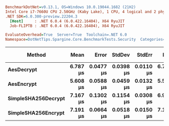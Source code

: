 ``` ini

BenchmarkDotNet=v0.13.1, OS=Windows 10.0.19044.1682 (21H2)
Intel Core i7-7660U CPU 2.50GHz (Kaby Lake), 1 CPU, 4 logical and 2 physical cores
.NET SDK=6.0.300-preview.22204.3
  [Host]     : .NET 6.0.4 (6.0.422.16404), X64 RyuJIT
  Job-FLIPTB : .NET 6.0.4 (6.0.422.16404), X64 RyuJIT

EvaluateOverhead=True  Server=True  Toolchain=.NET 6.0  
Namespace=DotNetTips.Spargine.Core.BenchmarkTests.Security  Categories=Encryption  

```
|              Method |     Mean |     Error |    StdDev |    StdErr |      Min |       Q1 |   Median |       Q3 |      Max |      Op/s | CI99.9% Margin | Iterations | Kurtosis | MValue | Skewness | Rank | LogicalGroup | Baseline | Code Size |  Gen 0 |  Gen 1 | Allocated |
|-------------------- |---------:|----------:|----------:|----------:|---------:|---------:|---------:|---------:|---------:|----------:|---------------:|-----------:|---------:|-------:|---------:|-----:|------------- |--------- |----------:|-------:|-------:|----------:|
|          **AesDecrypt** | **6.787 μs** | **0.0477 μs** | **0.0398 μs** | **0.0110 μs** | **6.709 μs** | **6.766 μs** | **6.794 μs** | **6.807 μs** | **6.868 μs** | **147,333.7** |      **0.0477 μs** |      **13.00** |    **2.655** |  **2.000** |   **0.0384** |    **2** |            ***** |       **No** |      **1 KB** | **1.5717** | **0.0229** |     **14 KB** |
|          **AesEncrypt** | **5.608 μs** | **0.0588 μs** | **0.0459 μs** | **0.0132 μs** | **5.536 μs** | **5.575 μs** | **5.604 μs** | **5.628 μs** | **5.713 μs** | **178,327.7** |      **0.0588 μs** |      **12.00** |    **2.950** |  **2.000** |   **0.6818** |    **1** |            ***** |       **No** |      **1 KB** | **1.3657** | **0.0153** |     **13 KB** |
| **SimpleSHA256Decrypt** | **7.167 μs** | **0.1302 μs** | **0.1154 μs** | **0.0308 μs** | **6.999 μs** | **7.062 μs** | **7.167 μs** | **7.252 μs** | **7.363 μs** | **139,525.8** |      **0.1302 μs** |      **14.00** |    **1.571** |  **2.000** |   **0.0823** |    **3** |            ***** |       **No** |      **0 KB** | **1.2436** | **0.0076** |     **11 KB** |
| **SimpleSHA256Encrypt** | **7.191 μs** | **0.0664 μs** | **0.0518 μs** | **0.0150 μs** | **7.103 μs** | **7.171 μs** | **7.188 μs** | **7.209 μs** | **7.286 μs** | **139,060.6** |      **0.0664 μs** |      **12.00** |    **2.323** |  **2.000** |   **0.1789** |    **3** |            ***** |       **No** |      **0 KB** | **1.4114** |      **-** |     **13 KB** |
